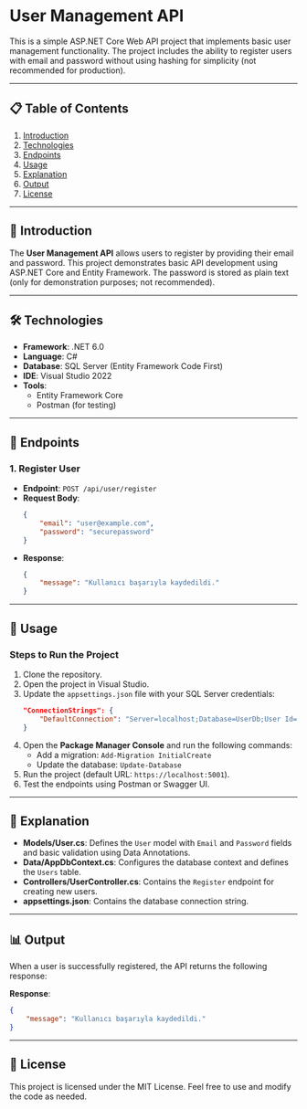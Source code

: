 # User Management API

This is a simple ASP.NET Core Web API project that implements basic user management functionality. The project includes the ability to register users with email and password without using hashing for simplicity (not recommended for production).

---

## 📋 Table of Contents

1. [Introduction](#introduction)
2. [Technologies](#technologies)
3. [Endpoints](#endpoints)
4. [Usage](#usage)
5. [Explanation](#explanation)
6. [Output](#output)
7. [License](#license)

---

## 📖 Introduction

The **User Management API** allows users to register by providing their email and password. This project demonstrates basic API development using ASP.NET Core and Entity Framework. The password is stored as plain text (only for demonstration purposes; not recommended).

---

## 🛠 Technologies

- **Framework**: .NET 6.0
- **Language**: C#
- **Database**: SQL Server (Entity Framework Code First)
- **IDE**: Visual Studio 2022
- **Tools**:
  - Entity Framework Core
  - Postman (for testing)

---

## 📂 Endpoints

### 1. Register User
- **Endpoint**: `POST /api/user/register`
- **Request Body**:
  ```json
  {
      "email": "user@example.com",
      "password": "securepassword"
  }
  ```
- **Response**:
  ```json
  {
      "message": "Kullanıcı başarıyla kaydedildi."
  }
  ```

---

## 🔧 Usage

### Steps to Run the Project
1. Clone the repository.
2. Open the project in Visual Studio.
3. Update the `appsettings.json` file with your SQL Server credentials:
   ```json
   "ConnectionStrings": {
       "DefaultConnection": "Server=localhost;Database=UserDb;User Id=yourusername;Password=yourpassword;"
   }
   ```
4. Open the **Package Manager Console** and run the following commands:
   - Add a migration: `Add-Migration InitialCreate`
   - Update the database: `Update-Database`
5. Run the project (default URL: `https://localhost:5001`).
6. Test the endpoints using Postman or Swagger UI.

---

## 📝 Explanation

- **Models/User.cs**: Defines the `User` model with `Email` and `Password` fields and basic validation using Data Annotations.
- **Data/AppDbContext.cs**: Configures the database context and defines the `Users` table.
- **Controllers/UserController.cs**: Contains the `Register` endpoint for creating new users.
- **appsettings.json**: Contains the database connection string.

---

## 📊 Output

When a user is successfully registered, the API returns the following response:

**Response**:
```json
{
    "message": "Kullanıcı başarıyla kaydedildi."
}
```

---

## 📜 License

This project is licensed under the MIT License. Feel free to use and modify the code as needed.
